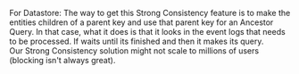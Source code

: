 For Datastore:
The way to get this Strong Consistency feature is to make the entities children of a parent key and use that parent key for an Ancestor Query.
In that case, what it does is that it looks in the event logs that needs to be processed. If waits until its finished and then it makes its query.  
Our Strong Consistency solution might not scale to millions of users (blocking isn't always great).